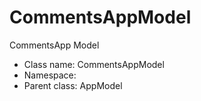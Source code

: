 CommentsAppModel
===============

CommentsApp Model




* Class name: CommentsAppModel
* Namespace: 
* Parent class: AppModel








